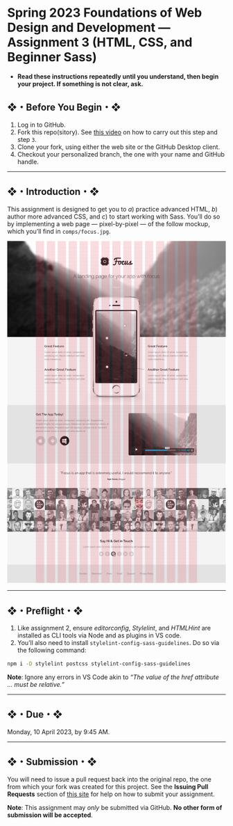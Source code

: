 # Spring 2023 Foundations of Web Design and Development — Assignment 3 (HTML, CSS, and Beginner Sass)

* **Read these instructions repeatedly until you understand, then begin your project. If something is not clear, ask.**

## ❖・Before You Begin・❖

1. Log in to GitHub.
2. Fork this repo(sitory). See [this video](http://code-warrior.github.io/tutorials/git/github/forking-and-cloning-at-the-github-web-site/) on how to carry out this step and step `3`.
3. Clone your fork, using either the web site or the GitHub Desktop client.
4. Checkout your personalized branch, the one with your name and GitHub handle.

---

## ❖・Introduction・❖

This assignment is designed to get you to _a_) practice advanced HTML, _b_) author more advanced CSS, and _c_) to start working with Sass. You’ll do so by implementing a web page — pixel-by-pixel — of the follow mockup, which you’ll find in `comps/focus.jpg`.

![Image of focus.jpg](comps/focus.jpg)

---

## ❖・Preflight・❖

1. Like assignment 2, ensure _editorconfig_, _Stylelint_, and _HTMLHint_ are installed as CLI tools via Node and as plugins in VS code.
2. You’ll also need to install `stylelint-config-sass-guidelines`. Do so via the following command:

```bash
npm i -D stylelint postcss stylelint-config-sass-guidelines
```

**Note**: Ignore any errors in VS Code akin to _“The value of the href attribute ... must be relative.”_

---

## ❖・Due・❖

Monday, 10 April 2023, by 9:45 AM.

---

## ❖・Submission・❖

You will need to issue a pull request back into the original repo, the one from which your fork was created for this project. See the **Issuing Pull Requests** section of [this site](http://code-warrior.github.io/tutorials/git/github/index.html) for help on how to submit your assignment.

**Note**: This assignment may *only* be submitted via GitHub. **No other form of submission will be accepted**.
